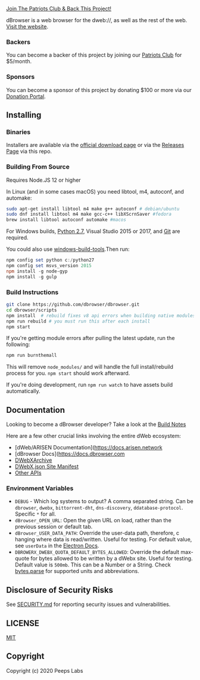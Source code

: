 [Join The Patriots Club & Back This Project!](https://peepsx.com/fund)

dBrowser is a web browser for the dweb://, as well as the rest of the web. [Visit the website](http://dbrowser.com).

### Backers
You can become a backer of this project by joining our [Patriots Club](https://peepsx.com/join) for $5/month.

### Sponsors
You can become a sponsor of this project by donating $100 or more via our [Donation Portal](https://peepsx.com/donate).

## Installing
### Binaries
Installers are available via the [official download page](https://peepsx.com/dbrowser) or via the [Releases Page](https://github.com/dbrowser/dbrowser/releases) via this repo.

### Building From Source
Requires Node.JS 12 or higher

In Linux (and in some cases macOS) you need libtool, m4, autoconf, and automake:

```bash
sudo apt-get install libtool m4 make g++ autoconf # debian/ubuntu
sudo dnf install libtool m4 make gcc-c++ libXScrnSaver #fedora
brew install libtool autoconf automake #macos
```

For Windows builds, [Python 2.7](https://www.python.org/downloads/release/python-2711/), Visual Studio 2015 or 2017, and [Git](https://git-scm.com/download/win) are required. 

You could also use [windows-build-tools](https://www.npmjs.com/package/windows-build-tools).Then run:

```powershell
npm config set python c:/python27
npm config set msvs_version 2015
npm install -g node-gyp
npm install -g gulp
```

### Build Instructions
```bash
git clone https://github.com/dbrowser/dbrowser.git
cd dbrowser/scripts
npm install  # rebuild fixes v8 api errors when building native modules
npm run rebuild # you must run this after each install
npm start
```

If you're getting module errors after pulling the latest update, run the following:
```bash
npm run burnthemall
```
This will remove `node_modules/` and will handle the full install/rebuild process for you. `npm start` should work afterward.

If you're doing development, run `npm run watch` to have assets build automatically.

## Documentation
Looking to become a dBrowser developer? Take a look at the [Build Notes](./build-notes.md)

Here are a few other crucial links involving the entire dWeb ecosystem:
- [dWeb/ARISEN Documentation](https://docs.arisen.network
- [dBrowser Docs](https://docs.dbrowser.com
- [DWebXArchive](https://docs.dbrowser.com/docs/apis/dwebx.html)
- [DWebX.json Site Manifest](https://docs.dbrowser.com/docs/apis/manifest.html)
- [Other APIs](https://docs.dbrowser.com/docs/apis)

### Environment Variables
- `DEBUG` - Which log systems to output? A comma separated string. Can be `dbrowser`, `dwebx`, `bittorrent-dht`, `dns-discovery`, `ddatabase-protocol`. Specific `*` for all.
- `dBrowser_OPEN_URL`: Open the given URL on load, rather than the previous session or default tab.
- `dBrowser_USER_DATA_PATH`: Override the user-data path, therefore, c hanging where data is read/written. Useful for testing. For default value, see `userData` in the [Electron Docs](https://electron.atom.io/docs/api/app/#appgetpathname).
- `DBROWERX_DWEBX_QUOTA_DEFAULT_BYTES_ALLOWED`: Override the default max-quote for bytes allowed to be written by a dWebx site. Useful for testing. Default value is `500mb`. This can be a Number or a String. Check [bytes.parse](https://github.com/visionmedia/bytes.js/tree/a4b9af2bf289175f12b3538eb172f2489844b1ec#bytesparsestringnumber-value-numbernull) for supported units and abbreviations.

## Disclosure of Security Risks
See [SECURITY.md](./SECURITY.md) for reporting security issues and vulnerabilities.

## LICENSE
[MIT](./LICENSE.md)

## Copyright
Copyright (c) 2020 Peeps Labs

